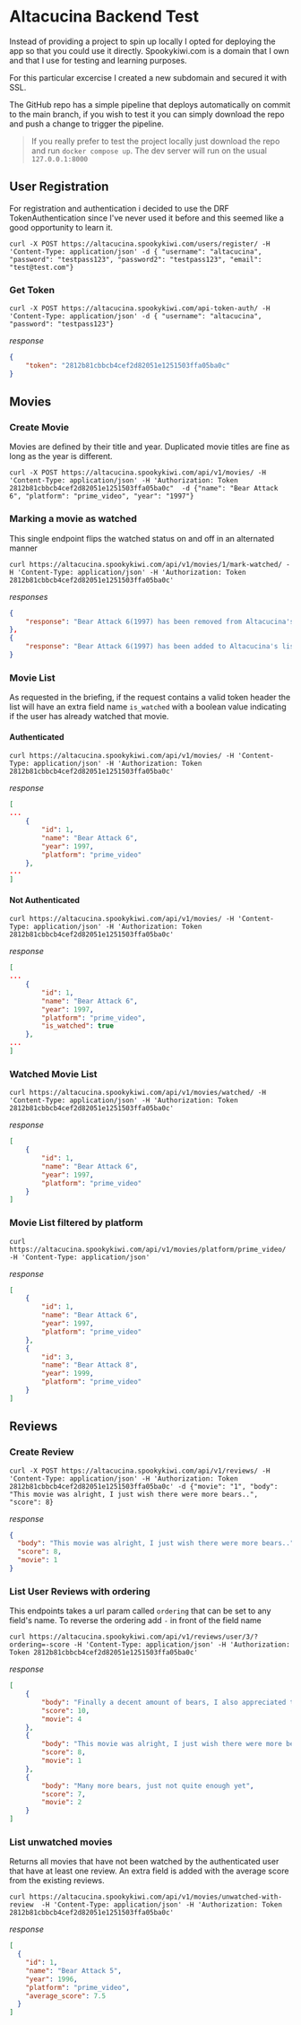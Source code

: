 # Altacucina Backend Test
Instead of providing a project to spin up locally I opted for deploying the app so that you could use it directly. Spookykiwi.com is a domain that I own and that I use for testing and learning purposes. 

For this particular excercise I created a new subdomain and secured it with SSL. 

The GitHub repo has a simple pipeline that deploys automatically on commit to the main branch, if you wish to test it you can simply download the repo and push a change to trigger the pipeline.

> If you really prefer to test the project locally just download the repo and run `docker compose up`. The dev server will run on the usual `127.0.0.1:8000`

## User Registration
For registration and authentication i decided to use the DRF TokenAuthentication since I've never used it before and this seemed like a good opportunity to learn it.

```console
curl -X POST https://altacucina.spookykiwi.com/users/register/ -H 'Content-Type: application/json' -d { "username": "altacucina", "password": "testpass123", "password2": "testpass123", "email": "test@test.com"}
```

### Get Token
```console
curl -X POST https://altacucina.spookykiwi.com/api-token-auth/ -H 'Content-Type: application/json' -d { "username": "altacucina", "password": "testpass123"}
```
*response*
```json
{
    "token": "2812b81cbbcb4cef2d82051e1251503ffa05ba0c"
}
```

## Movies 
### Create Movie
Movies are defined by their title and year. Duplicated movie titles are fine as long as the year is different. 
```console
curl -X POST https://altacucina.spookykiwi.com/api/v1/movies/ -H 'Content-Type: application/json' -H 'Authorization: Token 2812b81cbbcb4cef2d82051e1251503ffa05ba0c"  -d {"name": "Bear Attack 6", "platform": "prime_video", "year": "1997"}
```

### Marking a movie as watched
This single endpoint flips the watched status on and off in an alternated manner
```console
curl https://altacucina.spookykiwi.com/api/v1/movies/1/mark-watched/ -H 'Content-Type: application/json' -H 'Authorization: Token 2812b81cbbcb4cef2d82051e1251503ffa05ba0c'
```
*responses*
```json
{
    "response": "Bear Attack 6(1997) has been removed from Altacucina's list!"
},
{
    "response": "Bear Attack 6(1997) has been added to Altacucina's list!"
}
```

### Movie List
As requested in the briefing, if the request contains a valid token header the list will have an extra field name `is_watched` with a boolean value indicating if the user has already watched that movie.
#### Authenticated
```console
curl https://altacucina.spookykiwi.com/api/v1/movies/ -H 'Content-Type: application/json' -H 'Authorization: Token 2812b81cbbcb4cef2d82051e1251503ffa05ba0c'
```
*response*
```json
[
...
    {
        "id": 1,
        "name": "Bear Attack 6",
        "year": 1997,
        "platform": "prime_video"
    },
...
]
```
#### Not Authenticated
```console
curl https://altacucina.spookykiwi.com/api/v1/movies/ -H 'Content-Type: application/json' -H 'Authorization: Token 2812b81cbbcb4cef2d82051e1251503ffa05ba0c'
```
*response*
```json
[
...
    {
        "id": 1,
        "name": "Bear Attack 6",
        "year": 1997,
        "platform": "prime_video",
        "is_watched": true 
    },
...
]
```

### Watched Movie List
```console
curl https://altacucina.spookykiwi.com/api/v1/movies/watched/ -H 'Content-Type: application/json' -H 'Authorization: Token 2812b81cbbcb4cef2d82051e1251503ffa05ba0c'
```
*response*
```json
[
    {
        "id": 1,
        "name": "Bear Attack 6",
        "year": 1997,
        "platform": "prime_video"
    }
]
```

### Movie List filtered by platform
```console
curl https://altacucina.spookykiwi.com/api/v1/movies/platform/prime_video/ -H 'Content-Type: application/json'
```
*response*
```json
[
    {
        "id": 1,
        "name": "Bear Attack 6",
        "year": 1997,
        "platform": "prime_video"
    },
    {
        "id": 3,
        "name": "Bear Attack 8",
        "year": 1999,
        "platform": "prime_video"
    }
]
```

## Reviews

### Create Review
```console
curl -X POST https://altacucina.spookykiwi.com/api/v1/reviews/ -H 'Content-Type: application/json' -H 'Authorization: Token 2812b81cbbcb4cef2d82051e1251503ffa05ba0c' -d {"movie": "1", "body": "This movie was alright, I just wish there were more bears..", "score": 8}

```
*response*
```json
{
  "body": "This movie was alright, I just wish there were more bears..",
  "score": 8,
  "movie": 1
}
```

### List User Reviews with ordering
This endpoints takes a url param called `ordering` that can be set to any field's name. To reverse the ordering add `-` in front of the field name
```console
curl https://altacucina.spookykiwi.com/api/v1/reviews/user/3/?ordering=-score -H 'Content-Type: application/json' -H 'Authorization: Token 2812b81cbbcb4cef2d82051e1251503ffa05ba0c'
```
*response*
```json
[
    {
        "body": "Finally a decent amount of bears, I also appreciated the raccoons",
        "score": 10,
        "movie": 4
    },
    {
        "body": "This movie was alright, I just wish there were more bears..",
        "score": 8,
        "movie": 1
    },
    {
        "body": "Many more bears, just not quite enough yet",
        "score": 7,
        "movie": 2
    }
]
```

### List unwatched movies
Returns all movies that have not been watched by the authenticated user that have at least one review. 
An extra field is added with the average score from the existing reviews.
```console
curl https://altacucina.spookykiwi.com/api/v1/movies/unwatched-with-review  -H 'Content-Type: application/json' -H 'Authorization: Token 2812b81cbbcb4cef2d82051e1251503ffa05ba0c'
```
*response*
```json
[
  {
    "id": 1,
    "name": "Bear Attack 5",
    "year": 1996,
    "platform": "prime_video",
    "average_score": 7.5
  }
]
```
